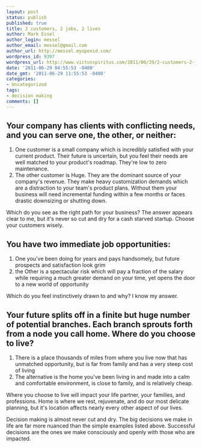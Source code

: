 ```yaml
---
layout: post
status: publish
published: true
title: 2 customers, 2 jobs, 2 lives
author: Mark Essel
author_login: messel
author_email: messel@gmail.com
author_url: http://messel.myopenid.com/
wordpress_id: 9397
wordpress_url: http://www.victusspiritus.com/2011/06/29/2-customers-2-jobs-2-lives/
date: '2011-06-29 04:55:53 -0400'
date_gmt: '2011-06-29 11:55:53 -0400'
categories:
- Uncategorized
tags:
- decision making
comments: []
---
```

<h2>Your company has clients with conflicting needs, and you can serve one, the other, or neither:</h2>
<ol>
<li>One customer is a small company which is incredibly satisfied with your current product. Their future is uncertain, but you feel their needs are well matched to your product's roadmap. They're low to zero maintenance.</li>
<li>The other customer is Huge. They are the dominant source of your company's revenue. They make heavy customization demands which are a distraction to your team's product plans. Without them your business will need incremental funding within a few months or faces drastic downsizing or shutting down.</li>
</ol>
<p>Which do you see as the right path for your business? The answer appears clear to me, but it's never so cut and dry for a cash starved startup. Choose your customers wisely.</p>
<h2>You have two immediate job opportunities:</h2>
<ol>
<li>One you've been doing for years and pays handsomely, but future prospects and satisfaction look grim</li>
<li>the Other is a spectacular risk which will pay a fraction of the salary while requiring a much greater demand on your time, yet opens the door to a new world of opportunity</li>
</ol>
<p>Which do you feel instinctively drawn to and why? I know my answer.</p>
<h2>Your future splits off in a finite but huge number of potential branches. Each branch sprouts forth from a node you call home. Where do you choose to live?</h2>
<ol>
<li>There is a place thousands of miles from where you live now that has unmatched opportunity, but is far from family and has a very steep cost of living
</li>
<li>
The alternative is the home you've been living in and made into a calm and comfortable environment, is close to family, and is relatively cheap.
</li>
</ol>
<p>Where you choose to live will impact your life partner, your families, and professions. Home is where we rest, rejuvenate, and do our most delicate planning, but it's location affects nearly every other aspect of our lives.</p>
<p>Decision making is almost never cut and dry. The big decisions we make in life are far more nuanced than the simple examples listed above. Successful decisions are the ones we make consciously and openly with those who are impacted.</p>

